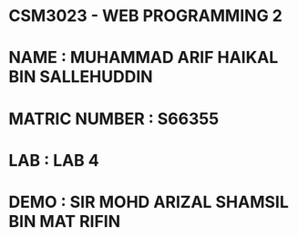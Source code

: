 # CSM3023 - WEB PROGRAMMING 2
# NAME : MUHAMMAD ARIF HAIKAL BIN SALLEHUDDIN
# MATRIC NUMBER : S66355
# LAB : LAB 4
# DEMO : SIR MOHD ARIZAL SHAMSIL BIN MAT RIFIN

